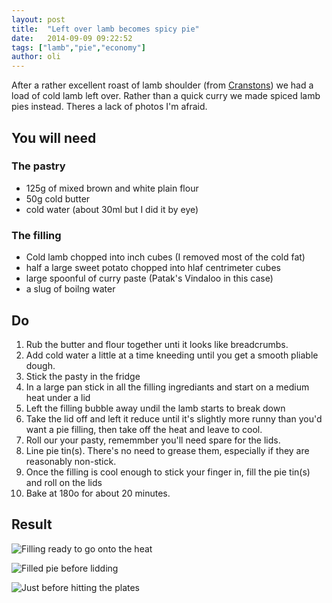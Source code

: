 ```yaml
---
layout: post
title:  "Left over lamb becomes spicy pie"
date:   2014-09-09 09:22:52
tags: ["lamb","pie","economy"]
author: oli
---
```


After a rather excellent roast of lamb shoulder (from [Cranstons](http://www.cranstons.net/)) we had a load of cold lamb left over.  Rather than a quick curry we made spiced lamb pies instead.  Theres a lack of photos I'm afraid.


## You will need

### The pastry
* 125g of mixed brown and white plain flour
* 50g cold butter
* cold water (about 30ml but I did it by eye)

### The filling

* Cold lamb chopped into inch cubes (I removed most of the cold fat)
* half a large sweet potato chopped into hlaf centrimeter cubes
* large spoonful of curry paste (Patak's Vindaloo in this case)
* a slug of boilng water



## Do

1. Rub the butter and flour together unti it looks like breadcrumbs.
2. Add cold water a little at a time kneeding until you get a smooth pliable dough.
3. Stick the pasty in the fridge
4. In a large pan stick in all the filling ingrediants and start on a medium heat under a lid
5. Left the filling bubble away undil the lamb starts to break down
6. Take the lid off and left it reduce until it's slightly more runny than you'd want a pie filling, then take off the heat and leave to cool.
7. Roll our your pasty, rememmber you'll need spare for the lids.
8. Line pie tin(s).  There's no need to grease them, especially if they are reasonably non-stick.
9. Once the filling is cool enough to stick your finger in, fill the pie tin(s) and roll on the lids
10. Bake at 180o for about 20 minutes.

## Result

![Filling ready to go onto the heat](https://lh4.googleusercontent.com/-TOSVYeiPdZI/VAtHiaxyNZI/AAAAAAAAGrE/7b7jaxxHH5Q/w419-h558-no/IMG_20140906_184046.jpg "Filling ready to go onto the heat")

![Filled pie before lidding](https://lh3.googleusercontent.com/-A3f5F39MM7E/VAtMJDmQhkI/AAAAAAAAGrU/f85HLFKnAVY/w419-h558-no/IMG_20140906_190029.jpg "Filled pie before lidding")

![Just before hitting the plates](https://lh6.googleusercontent.com/-XLqJI4YJOiI/VAtT_E_RhgI/AAAAAAAAGro/RaL-obWDX3o/w419-h558-no/IMG_20140906_193358.jpg "Just before hitting the plates")